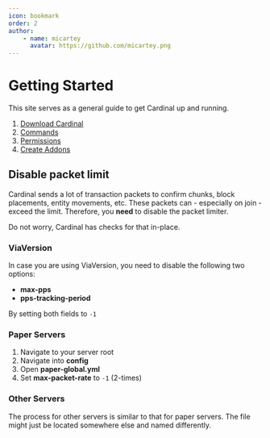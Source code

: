 ```yaml
---
icon: bookmark
order: 2
author:
    - name: micartey
      avatar: https://github.com/micartey.png
---
```


# Getting Started

This site serves as a general guide to get Cardinal up and running.

1. [Download Cardinal](configuration/versioning.md)
2. [Commands](configuration/commands.md)
3. [Permissions](configuration/permission.md)
4. [Create Addons](how-to/addons)

## Disable packet limit

Cardinal sends a lot of transaction packets to confirm chunks, block placements, entity movements, etc.
These packets can - especially on join - exceed the limit.
Therefore, you **need** to disable the packet limiter.

Do not worry, Cardinal has checks for that in-place.

### ViaVersion

In case you are using ViaVersion, you need to disable the following two options:

- **max-pps**
- **pps-tracking-period**

By setting both fields to `-1`

### Paper Servers

1. Navigate to your server root
2. Navigate into **config**
3. Open **paper-global.yml**
4. Set **max-packet-rate** to `-1` (2-times)

### Other Servers

The process for other servers is similar to that for paper servers.
The file might just be located somewhere else and named differently.
